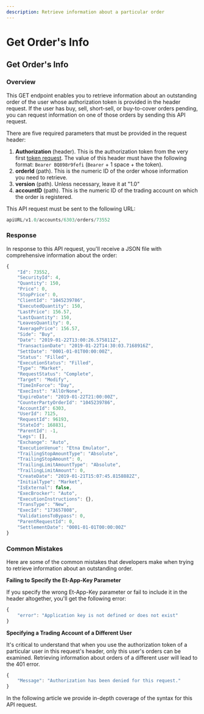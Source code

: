 ```yaml
---
description: Retrieve information about a particular order
---
```


# Get Order's Info

## Get Order's Info

### Overview

This GET endpoint enables you to retrieve information about an outstanding order of the user whose authorization token is provided in the header request. If the user has buy, sell, short-sell, or buy-to-cover orders pending, you can request information on one of those orders by sending this API request.

There are five required parameters that must be provided in the request header:



1. **Authorization** (header). This is the authorization token from the very first [token request](https://github.com/etnatrader/gitbookHelp/tree/6c42ded62b3c38323fe9c79d5284ef0387d6f690/rest-api/public-api/authentication/requesting-tokens/README.md). The value of this header must have the following format: `Bearer BQ898r9fefi` (`Bearer` + 1 space + the token).
2. **orderId** (path). This is the numeric ID of the order whose information you need to retrieve.
3. **version** (path). Unless necessary, leave it at "1.0"
4. **accountID** (path). This is the numeric ID of the trading account on which the order is registered.

This API request must be sent to the following URL:

```javascript
apiURL/v1.0/accounts/6303/orders/73552
```

### Response

In response to this API request, you'll receive a JSON file with comprehensive information about the order:

```javascript
{
    "Id": 73552,
    "SecurityId": 4,
    "Quantity": 150,
    "Price": 0,
    "StopPrice": 0,
    "ClientId": "1045239786",
    "ExecutedQuantity": 150,
    "LastPrice": 156.57,
    "LastQuantity": 150,
    "LeavesQuantity": 0,
    "AveragePrice": 156.57,
    "Side": "Buy",
    "Date": "2019-01-22T13:00:26.575811Z",
    "TransactionDate": "2019-01-22T14:30:03.7168916Z",
    "SettDate": "0001-01-01T00:00:00Z",
    "Status": "Filled",
    "ExecutionStatus": "Filled",
    "Type": "Market",
    "RequestStatus": "Complete",
    "Target": "Modify",
    "TimeInForce": "Day",
    "ExecInst": "AllOrNone",
    "ExpireDate": "2019-01-22T21:00:00Z",
    "CounterPartyOrderId": "1045239786",
    "AccountId": 6303,
    "UserId": 7125,
    "RequestId": 96193,
    "StateId": 168831,
    "ParentId": -1,
    "Legs": [],
    "Exchange": "Auto",
    "ExecutionVenue": "Etna Emulator",
    "TrailingStopAmountType": "Absolute",
    "TrailingStopAmount": 0,
    "TrailingLimitAmountType": "Absolute",
    "TrailingLimitAmount": 0,
    "CreateDate": "2019-01-21T15:07:45.8158882Z",
    "InitialType": "Market",
    "IsExternal": false,
    "ExecBrocker": "Auto",
    "ExecutionInstructions": {},
    "TransType": "New",
    "ExecId": "173657808",
    "ValidationsToBypass": 0,
    "ParentRequestId": 0,
    "SettlementDate": "0001-01-01T00:00:00Z"
}
```

### Common Mistakes

Here are some of the common mistakes that developers make when trying to retrieve information about an outstanding order.

**Failing to Specify the Et-App-Key Parameter**

If you specify the wrong Et-App-Key parameter or fail to include it in the header altogether, you'll get the following error:

```javascript
{
    "error": "Application key is not defined or does not exist"
}
```

**Specifying a Trading Account of a Different User**

It's critical to understand that when you use the authorization token of a particular user in this request's header, only this user's orders can be examined. Retrieving information about orders of a different user will lead to the 401 error.

```javascript
{
    "Message": "Authorization has been denied for this request."
}
```

In the following article we provide in-depth coverage of the syntax for this API request.
